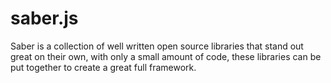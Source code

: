 # saber.js

Saber is a collection of well written open source libraries that stand out great on their own, with only a small amount of code, these libraries can be put together to create a great full framework.
